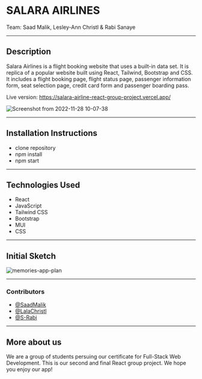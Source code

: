 # SALARA AIRLINES
Team: Saad Malik, Lesley-Ann Christl & Rabi Sanaye

---

## Description

Salara Airlines is a flight booking website that uses a built-in data set. It is replica of a popular website built using React, Tailwind, Bootstrap and CSS. It includes a flight booking page, flight status page, passenger information form, seat selection page, credit card form and passenger boarding pass. 

Live version: https://salara-airline-react-group-project.vercel.app/

![Screenshot from 2022-11-28 10-07-38](https://user-images.githubusercontent.com/40118542/204242812-b5f0d114-28d5-445c-93c0-24239266ea79.png)

---

## Installation Instructions
- clone repository 
- npm install
- npm start

---

## Technologies Used
- React
- JavaScript
- Tailwind CSS
- Bootstrap
- MUI
- CSS

---

## Initial Sketch

![memories-app-plan](https://user-images.githubusercontent.com/73485164/201916207-a1bab250-6a88-41c7-9d1c-ca636dccfb3d.svg)


---

### Contributors
- [@SaadMalik
](https://github.com/saadmalik200)
- [@LalaChristl
](https://github.com/LalaChristl)
- [@S-Rabi
](https://github.com/S-Rabi)

---

## More about us
We are a group of students persuing our certificate for Full-Stack Web Development. This is our second and final React group project. We hope you enjoy our app!
